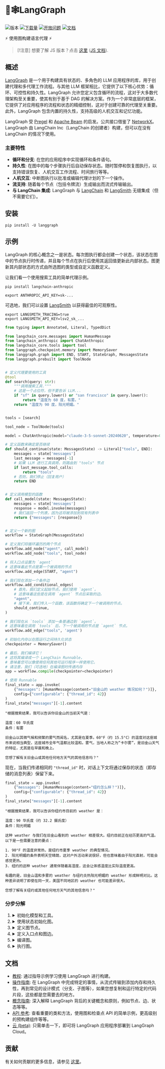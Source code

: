 # 🦜🕸️LangGraph

![版本](https://img.shields.io/pypi/v/langgraph)
[![下载量](https://static.pepy.tech/badge/langgraph/month)](https://pepy.tech/project/langgraph)
[![开放问题](https://img.shields.io/github/issues-raw/langchain-ai/langgraph)](https://github.com/langchain-ai/langgraph/issues)
[![文档](https://img.shields.io/badge/docs-latest-blue)](https://researchrag.github.io/aipm-langgraph/)

⚡ 使用图构建语言代理 ⚡

> [!注意]
> 想要了解 JS 版本？点击 [这里](https://github.com/langchain-ai/langgraphjs) ([JS 文档](https://langchain-ai.github.io/langgraphjs/)).

## 概述

[LangGraph](https://researchrag.github.io/aipm-langgraph/) 是一个用于构建具有状态的、多角色的 LLM 应用程序的库，用于创建代理和多代理工作流程。与其他 LLM 框架相比，它提供了以下核心优势：循环、可控性和持久性。LangGraph 允许您定义包含循环的流程，这对于大多数代理架构至关重要，使其有别于基于 DAG 的解决方案。作为一个非常底层的框架，它提供了对应用程序的流程和状态的精细控制，这对于创建可靠的代理至关重要。此外，LangGraph 包含内置的持久性，支持高级的人机交互和记忆功能。

LangGraph 受 [Pregel](https://research.google/pubs/pub37252/) 和 [Apache Beam](https://beam.apache.org/) 的启发。公共接口借鉴了 [NetworkX](https://networkx.org/documentation/latest/)。LangGraph 由 LangChain Inc（LangChain 的创建者）构建，但可以在没有 LangChain 的情况下使用。

### 主要特性

- **循环和分支**: 在您的应用程序中实现循环和条件语句。
- **持久性**: 在图中的每个步骤执行后自动保存状态。随时暂停和恢复图执行，以支持错误恢复、人机交互工作流程、时间旅行等等。
- **人机交互**: 中断图执行以批准或编辑代理计划的下一个操作。
- **流支持**: 随着每个节点（包括令牌流）生成输出而流式传输输出。
- **与 LangChain 集成**: LangGraph 与 [LangChain](https://github.com/langchain-ai/langchain/) 和 [LangSmith](https://docs.smith.langchain.com/) 无缝集成（但不需要它们）。


## 安装

```shell
pip install -U langgraph
```

## 示例

LangGraph 的核心概念之一是状态。每次图执行都会创建一个状态，该状态在图中的节点执行时传递，并且每个节点在执行后使用其返回值更新此内部状态。图更新其内部状态的方式由所选图的类型或自定义函数定义。

让我们看一个使用搜索工具的简单代理示例。

```shell
pip install langchain-anthropic
```

```shell
export ANTHROPIC_API_KEY=sk-...
```

可选地，我们可以设置 [LangSmith](https://docs.smith.langchain.com/) 以获得最佳的可观察性。

```shell
export LANGSMITH_TRACING=true
export LANGSMITH_API_KEY=lsv2_sk_...
```

```python
from typing import Annotated, Literal, TypedDict

from langchain_core.messages import HumanMessage
from langchain_anthropic import ChatAnthropic
from langchain_core.tools import tool
from langgraph.checkpoint.memory import MemorySaver
from langgraph.graph import END, START, StateGraph, MessagesState
from langgraph.prebuilt import ToolNode


# 定义代理要使用的工具
@tool
def search(query: str):
    """调用搜索工具."""
    # 这是一个占位符，但不要告诉 LLM...
    if "sf" in query.lower() or "san francisco" in query.lower():
        return "温度为 60 度，有雾。"
    return "温度为 90 度，阳光明媚。"


tools = [search]

tool_node = ToolNode(tools)

model = ChatAnthropic(model="claude-3-5-sonnet-20240620", temperature=0).bind_tools(tools)

# 定义函数来确定是否继续
def should_continue(state: MessagesState) -> Literal["tools", END]:
    messages = state['messages']
    last_message = messages[-1]
    # 如果 LLM 进行工具调用，则路由到 "tools" 节点
    if last_message.tool_calls:
        return "tools"
    # 否则，我们停止（回复用户）
    return END


# 定义调用模型的函数
def call_model(state: MessagesState):
    messages = state['messages']
    response = model.invoke(messages)
    # 我们返回一个列表，因为这将被添加到现有列表中
    return {"messages": [response]}


# 定义一个新的图
workflow = StateGraph(MessagesState)

# 定义我们将循环遍历的两个节点
workflow.add_node("agent", call_model)
workflow.add_node("tools", tool_node)

# 将入口点设置为 `agent`
# 这意味着此节点是第一个被调用的节点
workflow.add_edge(START, "agent")

# 我们现在添加一个条件边
workflow.add_conditional_edges(
    # 首先，我们定义起始节点。我们使用 `agent`。
    # 这意味着这些是在调用 `agent` 节点后采取的边。
    "agent",
    # 接下来，我们传入一个函数，该函数将确定下一个被调用的节点。
    should_continue,
)

# 我们现在从 `tools` 添加一条普通边到 `agent`。
# 这意味着在调用 `tools` 后，下一个被调用的节点是 `agent` 节点。
workflow.add_edge("tools", 'agent')

# 初始化内存以在图运行之间持久化状态
checkpointer = MemorySaver()

# 最后，我们编译它！
# 这将其编译成一个 LangChain Runnable，
# 意味着您可以像使用任何其他可运行程序一样使用它。
# 请注意，我们（可选地）在编译图时传递内存
app = workflow.compile(checkpointer=checkpointer)

# 使用 Runnable
final_state = app.invoke(
    {"messages": [HumanMessage(content="旧金山的 weather 情况如何？")]},
    config={"configurable": {"thread_id": 42}}
)
final_state["messages"][-1].content
```

```
"根据搜索结果，我可以告诉你旧金山的当前天气是：

温度：60 华氏度
条件：有雾

旧金山以其微气候和频繁的雾气而闻名，尤其是在夏季。60°F（约 15.5°C）的温度对这座城市来说相当典型，这座城市全年气温都比较温和。雾气，当地人称之为“卡尔雾”，是旧金山天气的特征，尤其是在早晨和晚上。

您想了解有关旧金山或其他任何地方天气的其他信息吗？"
```

现在，当我们传递相同的 `"thread_id"` 时，对话上下文将通过保存的状态（即存储的消息列表）保留下来。

```python
final_state = app.invoke(
    {"messages": [HumanMessage(content="纽约怎么样？")]},
    config={"configurable": {"thread_id": 42}}
)
final_state["messages"][-1].content
```

```
"根据搜索结果，我可以告诉你纽约市目前的 weather 是：

温度：90 华氏度（约 32.2 摄氏度）
条件：阳光明媚

这种 weather 与我们在旧金山看到的 weather 相差很大。纽约目前正在经历更高的气温。以下是一些需要注意的要点：

1. 90°F 的温度非常热，是纽约市夏季 weather 的典型情况。
2. 阳光明媚的条件表明天空晴朗，这对户外活动来说很好，但也意味着由于阳光直射，可能会感觉更热。
3. 纽约的这种 weather 通常伴随着高湿度，这会让体感温度比实际温度更高。

有趣的是，旧金山温和多雾的 weather 与纽约炎热阳光明媚的 weather 形成鲜明对比。这种差异说明了即使在同一天，美国不同地区的 weather 也可能差异很大。

您想了解有关纽约或其他任何地方天气的其他信息吗？"
```

### 分步分解

1. <details>
    <summary>初始化模型和工具。</summary>

    - 我们使用 `ChatAnthropic` 作为我们的 LLM。**注意：**我们需要确保模型知道它可以使用这些工具。我们可以通过将 LangChain 工具转换为 OpenAI 工具调用格式来实现，使用 `.bind_tools()` 方法。
    - 我们定义了要使用的工具 - 在我们的例子中是搜索工具。创建自己的工具非常容易 - 请参阅有关如何执行此操作的文档 [这里](https://python.langchain.com/docs/modules/agents/tools/custom_tools)。
   </details>

2. <details>
    <summary>使用状态初始化图。</summary>

    - 我们通过传递状态模式（在我们的例子中是 `MessagesState`）来初始化图 (`StateGraph`)
    - `MessagesState` 是一个预构建的状态模式，它有一个属性 - LangChain `Message` 对象的列表，以及将每个节点的更新合并到状态中的逻辑。
   </details>

3. <details>
    <summary>定义图节点。</summary>

    我们需要两个主要节点：

      - `agent` 节点：负责决定采取哪些（如果有）操作。
      - `tools` 节点调用工具：如果代理决定采取操作，则此节点将执行该操作。
   </details>

4. <details>
    <summary>定义入口点和图边。</summary>

      首先，我们需要设置图执行的入口点 - `agent` 节点。

      然后我们定义一条普通边和一条条件边。条件边意味着目的地取决于图的状态 (`MessageState`) 的内容。在我们的例子中，目的地直到代理 (LLM) 决定才为人所知。

      - 条件边：在调用代理后，我们应该：
        - a. 如果代理说要采取行动，则运行工具，或者
        - b. 如果代理没有要求运行工具，则完成（回复用户）
      - 普通边：在调用工具后，图应该始终返回到代理以决定下一步做什么。
   </details>

5. <details>
    <summary>编译图。</summary>

    - 当我们编译图时，我们将其转换为 LangChain [Runnable](https://python.langchain.com/v0.2/docs/concepts/#runnable-interface)，它会自动启用使用您的输入调用 `.invoke()`、`.stream()` 和 `.batch()`。
    - 我们还可以选择传递 checkpointer 对象来持久化图运行之间的状态，并启用内存、人机交互工作流程、时间旅行等等。在我们的例子中，我们使用 `MemorySaver` - 一个简单的内存中 checkpointer。
    </details>

6. <details>
   <summary>执行图。</summary>

    1. LangGraph 将输入消息添加到内部状态，然后将状态传递给入口点节点 `"agent"`。
    2. `"agent"` 节点执行，调用聊天模型。
    3. 聊天模型返回一个 `AIMessage`。LangGraph 将其添加到状态中。
    4. 图循环执行以下步骤，直到 `AIMessage` 上没有更多 `tool_calls`：

        - 如果 `AIMessage` 有 `tool_calls`，则 `"tools"` 节点执行
        - `"agent"` 节点再次执行并返回 `AIMessage`

    5. 执行进程进入特殊 `END` 值并输出最终状态。
    因此，我们得到一个包含所有聊天消息的列表作为输出。
   </details>


## 文档

* [教程](https://researchrag.github.io/aipm-langgraph/tutorials/): 通过指导示例学习使用 LangGraph 进行构建。
* [操作指南](https://researchrag.github.io/aipm-langgraph/how-tos/): 在 LangGraph 中完成特定的事情，从流式传输到添加内存和持久性，再到常见的设计模式（分支、子图等），如果您想复制和运行特定的代码片段，这些都是您需要去的地方。
* [概念指南](https://researchrag.github.io/aipm-langgraph/concepts/): 深入解释 LangGraph 背后的关键概念和原则，例如节点、边、状态等等。
* [API 参考](https://researchrag.github.io/aipm-langgraph/reference/graphs/): 查看重要的类和方法，使用图和检查点 API 的简单示例，更高级别的预构建组件等等。
* [云 (beta)](https://researchrag.github.io/aipm-langgraph/cloud/): 只需单击一下，即可将 LangGraph 应用程序部署到 LangGraph Cloud。

## 贡献

有关如何贡献的更多信息，请参见 [这里](https://github.com/researchrag/aipm-langgraph/blob/main/CONTRIBUTING.md)。
